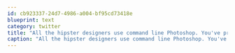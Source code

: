 ```yaml
---
id: cb923337-24d7-4986-a004-bf95cd73418e
blueprint: text
category: twitter
title: "All the hipster designers use command line Photoshop. You've probably never heard of it."
caption: "All the hipster designers use command line Photoshop. You've probably never heard of it."
---
```


